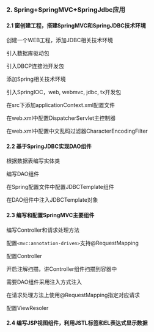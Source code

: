 ### 2. Spring+SpringMVC+SpringJdbc应用

#### 2.1 窗创建工程，搭建SpringMVC和SpringJDBC技术环境

创建一个WEB工程，添加JDBC相关技术环境

引入数据库驱动包

引入DBCP连接池开发包

添加Spring相关技术环境

引入SpringIOC，web, webmvc, jdbc, tx开发包

在src下添加applicationContext.xml配置文件

在web.xml中配置DispatcherServlet主控制器

在web.xml中配置中文乱码过滤器CharacterEncodingFilter

#### 2.2 基于SpringJDBC实现DAO组件

根据数据表编写实体类

编写DAO组件

在Spring配置文件中配置JDBCTemplate组件

在DAO组件中注入JDBCTemplate对象

#### 2.3 编写和配置SpringMVC主要组件

编写Controller和请求处理方法

配置`<mvc:annotation-driven>`支持@RequestMapping

配置Controller

开启注解扫描，讲Controller组件扫描到容器中

需要DAO组件采用注入方式注入

在请求处理方法上使用@RequestMapping指定对应请求

配置ViewResoler

#### 2.4 编写JSP视图组件，利用JSTL标签和EL表达式显示数据




























































